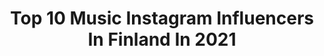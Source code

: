 ---
title: Top 10 Music Instagram Influencers In Finland In 2021
description: >-
  Find top music Instagram influencers in Finland in 2021. Most popular hashtags: #finnishgirl #alennuskoodi #cello.
platform: Instagram
hits: 86
text_top: Discover the best Instagram profiles on inBeat.
text_bottom: Our search engine has 86 Instagram influencers like this in Finland for you to connect with.
profiles:
  - username: "erikavikman"
    fullname: >-
      ᴱᴿᴵᴷᴬ ⱽᴵᴷᴹᴬᴺ
    bio: >-
      SYNTISTEN PÖYTÄ 🍴🍎 @mokkitierecords / Warner music Finland
    location: "Finland"
    followers: 38012
    engagement: 1110
    commentsToLikes: 0.019678
    id: ck6uhchrb8blj0j719ltzq0b1
    verified: true
    hashtags: "#cicciolina, #syntistenp, #kultalevy, #eimeid"
  - username: "eiccatoppinen"
    fullname: >-
      Eicca Toppinen
    bio: >-
      The heavy metal-cellist from Hellsinki Finland & Apocalyptica. Composer, producer etc... #apocalyptica #music #cello #finland #metal #rock #punk
    location: "Finland"
    followers: 39153
    engagement: 763
    commentsToLikes: 0.019452
    id: ck0u2gz63zz8m0i19xpxxtjta
    verified: false
    hashtags: "#gym, #hagl, #autumn, #metal"
  - username: "siniyasemin"
    fullname: >-
      siniyasemin
    bio: >-
      ⚪️ Singer/ songwriter @ Universal Music ⚪️ Housewriter @ Hmc Publishing / Warner
    location: "Finland"
    followers: 15189
    engagement: 533
    commentsToLikes: 0.025574
    id: ck6tzmurtan0g0j71msygj4ee
    verified: true
    hashtags: "#mina, #min, #toinenalbumi, #parijonossa"
  - username: "leostillman"
    fullname: >-
      LEO
    bio: >-
      #music #kuunarikathrina #kuunarijanmayen #projectsoromnoo artist @sonymusicfinland @livenationagencyfi @comusic_mgmt
    location: "Finland"
    followers: 8069
    engagement: 872
    commentsToLikes: 0.042273
    id: ck5q122pf8w8n0i11vilrl6tl
    verified: false
    hashtags: "#ta, #maailmanelvytyspa, #worldrestartaheart, #biisinivoipelastaaela"
  - username: "kelmikalle"
    fullname: >-
      Lenni-Kalle Taipale
    bio: >-
      Musician - Pianist. Music producer of ’The Voice Of Finland’. 🎹
    location: "Finland"
    followers: 18763
    engagement: 426
    commentsToLikes: 0.012549
    id: ck0w171gjhv6z0i19s1ywt6n0
    verified: true
    hashtags: "#jazz, #tvof, #kivenlahdenkoulu, #aj"
  - username: "mikaelgabriel"
    fullname: >-
      Mikael Gabriel
    bio: >-
      I AM MUSIC
    location: "Finland"
    followers: 208049
    engagement: 383
    commentsToLikes: 0.012978
    id: ck0ua7q8lbp5n0i19h95sidtr
    verified: true
    hashtags: "#takashimurakami, #fifa21, #volta, #golfonpop"
  - username: "vesalaofficial"
    fullname: >-
      Vesala
    bio: >-
      Artisti jne. Finnish artist / musician / actor / dramaturge
    location: "Finland"
    followers: 142238
    engagement: 391
    commentsToLikes: 0.013707
    id: ck13ck1850qfa0i19y0ynpnol
    verified: true
    hashtags: "#vesalakeikat, #keikat, #vesalalive, #palkinto"
  - username: "iidamatinki"
    fullname: >-
      Iida Mätinki
    bio: >-
      📷 Model | Promoter | Bachelor of Music 💌 iida.matinki@gmail.com Portfolio ⤵️
    location: "Finland"
    followers: 2727
    engagement: 1100
    commentsToLikes: 0.051141
    id: ck5cl1g2uy2250i11t3l18917
    verified: false
    hashtags: "#kontiofinland, #alennuskoodi, #asuntomessut, #kontiofi"
  - username: "ellinooramusiikki"
    fullname: >-
      Ellinoora
    bio: >-
      ☁️✨💕🔫📝 🌸 Warner Music Finland 🦖 Dinosauruksii 20.11.
    location: "Finland"
    followers: 57223
    engagement: 552
    commentsToLikes: 0.010046
    id: ck0w59k762kl80i19h32bbyve
    verified: true
    hashtags: "#tb"
  - username: "muna_pauls_cherri_"
    fullname: >-
      *almendrita*
    bio: >-
      Amante de la música...
    location: "Finland"
    followers: 463295
    engagement: 1657
    commentsToLikes: 0.021084
    id: ck6030c0ikb7o0i14p2553yvx
    verified: false
    hashtags: "#cover"
---